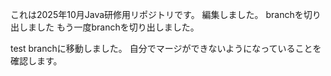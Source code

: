 これは2025年10月Java研修用リポジトリです。
編集しました。
branchを切り出しました
もう一度branchを切り出しました。

test branchに移動しました。
自分でマージができないようになっていることを確認します。
